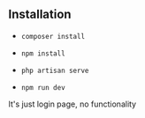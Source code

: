 
## Installation

- `composer install`
- `npm install`

- `php artisan serve`
- `npm run dev`

It's just login page, no functionality

